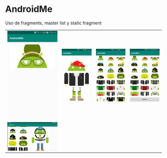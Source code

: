 # AndroidMe
Uso de fragments, master list y static fragment

<table style="width:100%">
	<tr>
		<td><img src="https://github.com/namelessbliss/AndroidMe/blob/master/capturas/1.png" ></td>
		<td><img src="https://github.com/namelessbliss/AndroidMe/blob/master/capturas/2.png" ></td>
		<td><img src="https://github.com/namelessbliss/AndroidMe/blob/master/capturas/3.png" ></td>
		<td><img src="https://github.com/namelessbliss/AndroidMe/blob/master/capturas/4.png" ></td>
	</tr>
	<tr>
		<td><img src="https://github.com/namelessbliss/AndroidMe/blob/master/capturas/5.png" ></td>
	</tr>
</table> 